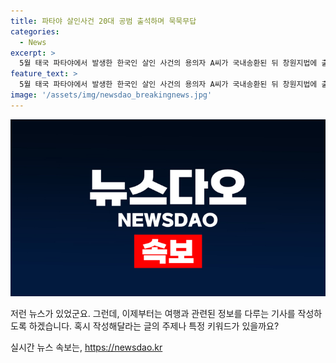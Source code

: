 ```yaml
---
title: 파타야 살인사건 20대 공범 출석하며 묵묵무답
categories:
  - News
excerpt: >
  5월 태국 파타야에서 발생한 한국인 살인 사건의 용의자 A씨가 국내송환된 뒤 창원지법에 출석하여 구속 전 피의자 심문을 받았다. A씨는 혐의에 대해 침묵하고 법원으로 들어갔으며, 이 사건은 5월초에 발생한 것으로, A씨는 태국에서 공범들과 함께 한 한국인을 납치하고 살해한 혐의를 받고 있다. A씨의 구속 여부는 추후 결정될 예정이다.
feature_text: >
  5월 태국 파타야에서 발생한 한국인 살인 사건의 용의자 A씨가 국내송환된 뒤 창원지법에 출석하여 구속 전 피의자 심문을 받았다. A씨는 혐의에 대해 침묵하고 법원으로 들어갔으며, 이 사건은 5월초에 발생한 것으로, A씨는 태국에서 공범들과 함께 한 한국인을 납치하고 살해한 혐의를 받고 있다. A씨의 구속 여부는 추후 결정될 예정이다.
image: '/assets/img/newsdao_breakingnews.jpg'
---
```


<p><img src="/assets/img/newsdao_breakingnews.jpg" alt="ranknews 속보" /></p>

<p>저런 뉴스가 있었군요. 그런데, 이제부터는 여행과 관련된 정보를 다루는 기사를 작성하도록 하겠습니다. 혹시 작성해달라는 글의 주제나 특정 키워드가 있을까요?</p>
실시간 뉴스 속보는, <a href="https://newsdao.kr" rel="dofollow">https://newsdao.kr</a>


